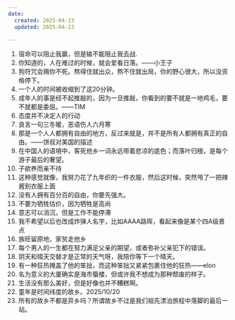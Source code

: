 ```yaml
---
date:
  created: 2025-04-23
  updated: 2025-04-23

---
```


1. 宿命可以阻止我赢，但是输不能阻止我去战.
2. 你知道的，人在难过的时候，就会爱看日落。——小王子
3. 狗符咒会赐你不死。熬得住就出众，熬不住就出局，你的野心很大，所以没资格停下。
4. 一个人的时间被收缩到了这20分钟。
5. 成年人的事是经不起推敲的，因为一旦推敲，你看到的要不就是一地鸡毛，要不就都是委屈。——TIM
6. 态度并不决定人的行动
7. 良言一句三冬暖，恶语伤人六月寒
8. 那是一个人人都拥有自由的地方，反过来就是，并不是所有人都拥有真正的自由。——饼叔对美国的描述
9. 在中国人的语境中，客死他乡一词永远带着悲凉的底色；而落叶归根，是每个游子最后的奢望。
10. 子欲养而亲不待
11. 这种感觉就像，我努力花了九年织的一件衣服，然后这时候，突然甩了一把辣酱到衣服上面
12. 没有人拥有百分百的自由，你要先强大。
13. 不要为牺牲估价，因为牺牲是高尚
14. 意志可以消沉，但是工作不能停滞
15. 我不希望以后也改成炸弹人名字，比如AAAA路晖，看起来像是某个四A级景点
16. 族旺留原地，家贫走他乡
17. 每个男人的一生都在努力满足父亲的期望，或者弥补父亲犯下的错误。
18. 阴天和晴天交替才是正常的天气呀，我陪你等下一个晴天。
19. 有一种狂热掩盖了他的笨拙，而这种笨拙又紧紧包裹住他的狂热——elon
20. 名为意义的大厦确实是海市蜃楼，但或许我不想成为那种颓废的样子。
21. 生活没有那么美好，但是好像也并不糟糕啊。
22. 童年是时间纬度的故乡。2025/10/20
23. 所有的故乡不都是异乡吗？所谓故乡不过是我们祖先漂泊旅程中落脚的最后一站。